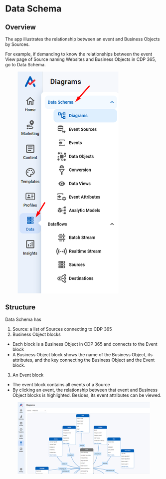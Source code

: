 # Data Schema

## Overview&#x20;

The app illustrates the relationship between an event and Business Objects by Sources.&#x20;

For example, if demanding to know the relationships between the event View page of Source naming Websites and Business Objects in CDP 365, go to Data Schema.

<figure><img src="../.gitbook/assets/image (3764).png" alt=""><figcaption></figcaption></figure>

## Structure

Data Schema has&#x20;

1. Source: a list of Sources connecting to CDP 365
2. Business Object blocks

* Each block is a Business Object in CDP 365 and connects to the Event block
* A Business Object block shows the name of the Business Object, its attributes, and the key connecting the Business Object and the Event block.

3. An Event block&#x20;

* The event block contains all events of a Source
* By clicking an event, the relationship between that event and Business Object blocks is highlighted. Besides, its event attributes can be viewed. &#x20;

<figure><img src="../.gitbook/assets/image (3765).png" alt=""><figcaption></figcaption></figure>
